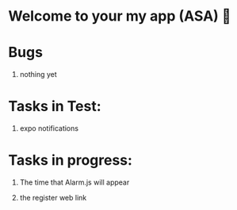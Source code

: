 # Welcome to your my app (ASA) 👋

# Bugs

1.  nothing yet

# Tasks in Test:

1.  expo notifications

# Tasks in progress:

1. The time that Alarm.js will appear

2. the register web link 
